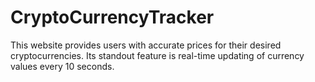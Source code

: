 # CryptoCurrencyTracker
This website provides users with accurate prices for their desired cryptocurrencies. Its standout feature is real-time updating of currency values every 10 seconds.
